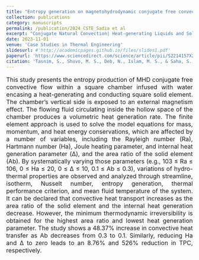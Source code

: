 ```yaml
---
title: "Entropy generation on magnetohydrodynamic conjugate free convection with Joule heating of heat-generating liquid and solid element inside a chamber "
collection: publications
category: manuscripts
permalink: /publication/2024_CSTE_Sadia et al
excerpt: "Conjugate Natural Convection| Heat-generating Liquids and Solid"
date: 2023-11-01
venue: 'Case Studies in Thermal Engineering'
slidesurl: #'http://academicpages.github.io/files/slides1.pdf'
paperurl: 'https://www.sciencedirect.com/science/article/pii/S2214157X23010171'
citation: 'Tasnim, S., Shuvo, M. S., Deb, N., Islam, M. S., & Saha, S. (2023). Entropy generation on magnetohydrodynamic conjugate free convection with Joule heating of heat-generating liquid and solid element inside a chamber. Case Studies in Thermal Engineering, 52, 103711.'
---
```


<p style="text-align: justify; font-size: 16px">This study presents the entropy production of MHD conjugate free convective flow within a square chamber infused with water encasing a heat-generating and conducting square solid element. The chamber’s vertical side is exposed to an external magnetism effect. The flowing fluid circulating inside the hollow space of the chamber produces a volumetric heat generation rate. The finite element approach is used to solve the model equations for mass, momentum, and heat energy conservations, which are affected by a number of variables, including the Rayleigh number (Ra), Hartmann number (Ha), Joule heating parameter, and internal heat generation parameter (Δ), and the area ratio of the solid element (Ab). By systematically varying those parameters (e.g., 103 ≤ Ra ≤ 106, 0 ≤ Ha ≤ 20, 0 ≤ Δ ≤ 10, 0.1 ≤ Ab ≤ 0.3), variations of hydro-thermal properties are observed and analyzed through streamline, isotherm, Nusselt number, entropy generation, thermal performance criterion, and mean fluid temperature of the system. It can be declared that convective heat transport increases as the area ratio of the solid element and the internal heat generation decrease. However, the minimum thermodynamic irreversibility is obtained for the highest area ratio and lowest heat generation parameter. The study shows a 48.37% increase in convective heat transfer as Ab decreases from 0.3 to 0.1. Similarly, reducing Ha and Δ to zero leads to an 8.76% and 526% reduction in TPC, respectively.</p>